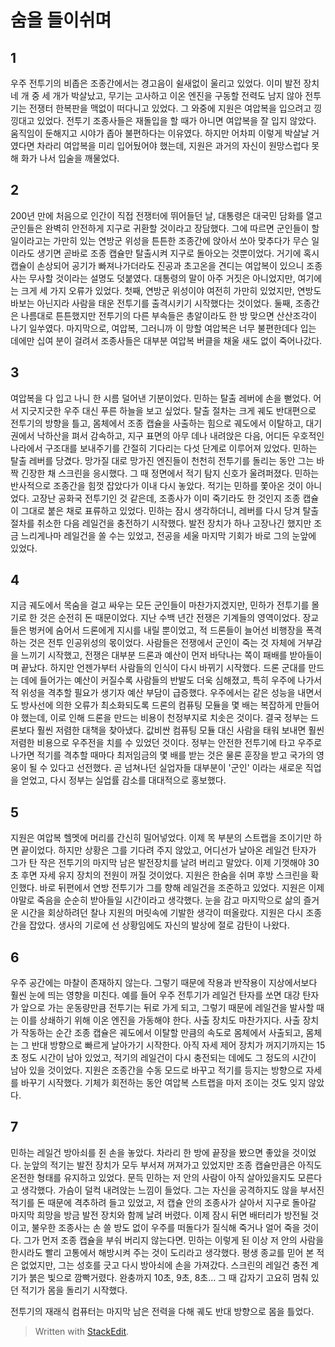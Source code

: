 # 숨을 들이쉬며
## 1
우주 전투기의 비좁은 조종간에서는 경고음이 쉴새없이 울리고 있었다. 이미 발전 장치 네 개 중 세 개가 박살났고, 무기는 고사하고 이온 엔진을 구동할 전력도 남지 않아 전투기는 전쟁터 한복판을 맥없이 떠다니고 있었다.
그 와중에 지원은 여압복을 입으려고 낑낑대고 있었다. 전투기 조종사들은 재돌입을 할 때가 아니면 여압복을 잘 입지 않았다. 움직임이 둔해지고 시야가 좁아 불편하다는 이유였다. 하지만 어차피 이렇게 박살날 거였다면 차라리 여압복을 미리 입어뒀어야 했는데, 지원은 과거의 자신이 원망스럽다 못해 화가 나서 입술을 깨물었다.

## 2
200년 만에 처음으로 인간이 직접 전쟁터에 뛰어들던 날, 대통령은 대국민 담화를 열고 군인들은 완벽히 안전하게 지구로 귀환할 것이라고 장담했다. 그에 따르면 군인들이 할 일이라고는 가만히 있는 연방군 위성을 튼튼한 조종간에 앉아서 쏘아 맞추다가 무슨 일이라도 생기면 곧바로 조종 캡슐만 탈출시켜 지구로 돌아오는 것뿐이었다. 거기에 혹시 캡슐이 손상되어 공기가 빠져나가더라도 진공과 초고온을 견디는 여압복이 있으니 조종사는 무사할 것이라는 설명도 덧붙였다.
대통령의 말이 아주 거짓은 아니었지만, 여기에는 크게 세 가지 오류가 있었다. 첫째, 연방군 위성이야 여전히 가만히 있었지만, 연방도 바보는 아닌지라 사람을 태운 전투기를 출격시키기 시작했다는 것이었다. 둘째, 조종간은 나름대로 튼튼했지만 전투기의 다른 부속들은 총알이라도 한 방 맞으면 산산조각이 나기 일쑤였다. 마지막으로, 여압복, 그러니까 이 망할 여압복은 너무 불편한데다 입는 데에만 십여 분이 걸려서 조종사들은 대부분 여압복 버클을 채울 새도 없이 죽어나갔다.

## 3
여압복을 다 입고 나니 한 시름 덜어낸 기분이었다. 민하는 탈출 레버에 손을 뻗었다. 어서 지긋지긋한 우주 대신 푸른 하늘을 보고 싶었다. 탈출 절차는 크게 궤도 반대편으로 전투기의 방향을 틀고, 몸체에서 조종 캡슐을 사출하는 힘으로 궤도에서 이탈하고, 대기권에서 낙하산을 펴서 감속하고, 지구 표면의 아무 데나 내려앉은 다음, 어디든 우호적인 나라에서 구조대를 보내주기를 간절히 기다리는 다섯 단계로 이루어져 있었다. 
민하는 탈출 레버를 당겼다. 망가질 대로 망가진 엔진들이 천천히 전투기를 돌리는 동안 그는 바짝 긴장한 채 스크린을 응시했다. 그 때 정면에서 적기 탐지 신호가 울려퍼졌다. 민하는 반사적으로 조종간을 힘껏 잡았다가 이내 다시 놓았다. 적기는 민하를 쫓아온 것이 아니었다. 고장난 공화국 전투기인 것 같은데, 조종사가 이미 죽기라도 한 것인지 조종 캡슐이 그대로 붙은 채로 표류하고 있었다. 민하는 잠시 생각하더니, 레버를 다시 당겨 탈출 절차를 취소한 다음 레일건을 충전하기 시작했다. 발전 장치가 하나 고장나긴 했지만 조금 느리게나마 레일건을 쏠 수는 있었고, 전공을 세울 마지막 기회가 바로 그의 눈앞에 있었다.

## 4
지금 궤도에서 목숨을 걸고 싸우는 모든 군인들이 마찬가지겠지만, 민하가 전투기를 몰기로 한 것은 순전히 돈 때문이었다.
지난 수백 년간 전쟁은 기계들의 영역이었다. 장교들은 벙커에 숨어서 드론에게 지시를 내릴 뿐이었고, 적 드론들이 늘어선 비행장을 폭격하는 것은 전투 인공위성의 몫이었다. 사람들은 전쟁에서 군인이 죽는 것 자체에 거부감을 느끼기 시작했고, 전쟁은 대부분 드론과 예산이 먼저 바닥나는 쪽이 패배를 받아들이며 끝났다.
하지만 언젠가부터 사람들의 인식이 다시 바뀌기 시작했다. 드론 군대를 만드는 데에 들어가는 예산이 커질수록 사람들의 반발도 더욱 심해졌고, 특히 우주에 나가서 적 위성을 격추할 필요가 생기자 예산 부담이 급증했다. 우주에서는 같은 성능을 내면서도 방사선에 의한 오류가 최소화되도록 드론의 컴퓨팅 모듈을 몇 배는 복잡하게 만들어야 했는데, 이로 인해 드론을 만드는 비용이 천정부지로 치솟은 것이다.
결국 정부는 드론보다 훨씬 저렴한 대책을 찾아냈다. 값비싼 컴퓨팅 모듈 대신 사람을 태워 보내면 훨씬 저렴한 비용으로 우주전을 치를 수 있었던 것이다. 정부는 안전한 전투기에 타고 우주로 나가면 적기를 격추할 때마다 최저임금의 몇 배를 받는 것은 물론 훈장을 받고 국가의 영웅이 될 수 있다고 선전했다. 곧 넘쳐나던 실업자들 대부분이 '군인' 이라는 새로운 직업을 얻었고, 다시 정부는 실업률 감소를 대대적으로 홍보했다.

## 5
지원은 여압복 헬멧에 머리를 간신히 밀어넣었다. 이제 목 부분의 스트랩을 조이기만 하면 끝이었다. 하지만 상황은 그를 기다려 주지 않았고, 어디선가 날아온 레일건 탄자가 그가 탄 작은 전투기의 마지막 남은 발전장치를 날려 버리고 말았다. 이제 기껏해야 30초 후면 자세 유지 장치의 전원이 꺼질 것이었다. 지원은 한숨을 쉬며 후방 스크린을 확인했다. 바로 뒤편에서 연방 전투기가 그를 향해 레일건을 조준하고 있었다. 지원은 이제야말로 죽음을 순순히 받아들일 시간이라고 생각했다.
눈을 감고 마지막으로 삶의 즐거운 시간을 회상하려던 찰나 지원의 머릿속에 기발한 생각이 떠올랐다. 지원은 다시 조종간을 잡았다. 생사의 기로에 선 상황임에도 자신의 발상에 절로 감탄이 나왔다.

## 6
우주 공간에는 마찰이 존재하지 않는다. 그렇기 때문에 작용과 반작용이 지상에서보다 훨씬 눈에 띄는 영향을 미친다. 예를 들어 우주 전투기가 레일건 탄자를 쏘면 대강 탄자가 앞으로 가는 운동량만큼 전투기는 뒤로 가게 되고, 그렇기 때문에 레일건을 발사할 때는 이를 상쇄하기 위해 이온 엔진을 가동해야 한다. 사출 장치도 마찬가지다. 사출 장치가 작동하는 순간 조종 캡슐은 궤도에서 이탈할 만큼의 속도로 몸체에서 사출되고, 몸체는 그 반대 방향으로 빠르게 날아가기 시작한다.
아직 자세 제어 장치가 꺼지기까지는 15초 정도 시간이 남아 있었고, 적기의 레일건이 다시 충전되는 데에도 그 정도의 시간이 남아 있을 것이었다. 지원은 조종간을 수동 모드로 바꾸고 적기를 등지는 방향으로 자세를 바꾸기 시작했다. 기체가 회전하는 동안 여압복 스트랩을 마저 조이는 것도 잊지 않았다. 

## 7
민하는 레일건 방아쇠를 쥔 손을 놓았다. 차라리 한 방에 끝장을 봤으면 좋았을 것이었다. 눈앞의 적기는 발전 장치가 모두 부서져 꺼져가고 있었지만 조종 캡슐만큼은 아직도 온전한 형태를 유지하고 있었다. 문득 민하는 저 안의 사람이 아직 살아있을지도 모른다고 생각했다. 가슴이 덜컥 내려앉는 느낌이 들었다. 그는 자신을 공격하지도 않을 부서진 적기를 돈 때문에 격추하려 들고 있었고, 저 캡슐 안의 조종사가 살아서 지구로 돌아갈 마지막 희망을 방금 발전 장치와 함께 날려 버렸다. 이제 잠시 뒤면 배터리가 방전될 것이고, 불우한 조종사는 손 쓸 방도 없이 우주를 떠돌다가 질식해 죽거나 얼어 죽을 것이다. 그가 먼저 조종 캡슐을 부숴 버리지 않는다면.
민하는 이렇게 된 이상 저 안의 사람을 한시라도 빨리 고통에서 해방시켜 주는 것이 도리라고 생각했다. 평생 종교를 믿어 본 적은 없었지만, 그는 성호를 긋고 다시 방아쇠에 손을 가져갔다. 스크린의 레일건 충전 계기가 붉은 빛으로 깜빡거렸다. 완충까지 10초, 9초, 8초...
그 때 갑자기 고요히 멈춰 있던 적기가 몸을 돌리기 시작했다. 

전투기의 재래식 컴퓨터는 마지막 남은 전력을 다해 궤도 반대 방향으로 몸을 틀었다.


> Written with [StackEdit](https://stackedit.io/).
<!--stackedit_data:
eyJoaXN0b3J5IjpbNDQyMTIxNDM0LDE2ODUxNjIzMTUsMTE1Nj
c2NzUzMV19
-->